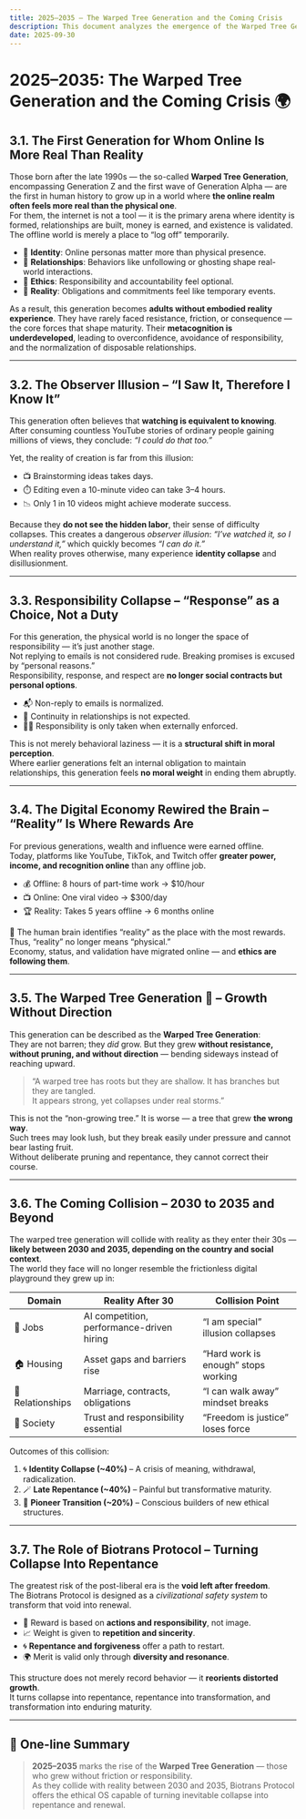 ```yaml
---
title: 2025–2035 – The Warped Tree Generation and the Coming Crisis
description: This document analyzes the emergence of the Warped Tree Generation — a cohort that grew without real resistance or responsibility in an online-first world, leading to distorted development and fragile identities. It explores how this generation will collide with social, economic, and ethical realities between 2030 and 2035, and how the Biotrans Protocol is designed as a civilizational safety system to transform collapse into repentance, repentance into transformation, and transformation into lasting maturity.
date: 2025-09-30
---
```


# 2025–2035: The Warped Tree Generation and the Coming Crisis 🌍

## 3.1. The First Generation for Whom Online Is More Real Than Reality

Those born after the late 1990s — the so-called **Warped Tree Generation**, encompassing Generation Z and the first wave of Generation Alpha — are the first in human history to grow up in a world where **the online realm often feels more real than the physical one**.  
For them, the internet is not a tool — it is the primary arena where identity is formed, relationships are built, money is earned, and existence is validated. The offline world is merely a place to “log off” temporarily.

- 📲 **Identity**: Online personas matter more than physical presence.  
- 💬 **Relationships**: Behaviors like unfollowing or ghosting shape real-world interactions.  
- 🧠 **Ethics**: Responsibility and accountability feel optional.  
- 🪩 **Reality**: Obligations and commitments feel like temporary events.

As a result, this generation becomes **adults without embodied reality experience**. They have rarely faced resistance, friction, or consequence — the core forces that shape maturity. Their **metacognition is underdeveloped**, leading to overconfidence, avoidance of responsibility, and the normalization of disposable relationships.

---

## 3.2. The Observer Illusion – “I Saw It, Therefore I Know It”

This generation often believes that **watching is equivalent to knowing**.  
After consuming countless YouTube stories of ordinary people gaining millions of views, they conclude: *“I could do that too.”*

Yet, the reality of creation is far from this illusion:

- 📺 Brainstorming ideas takes days.  
- ⏱️ Editing even a 10-minute video can take 3–4 hours.  
- 📉 Only 1 in 10 videos might achieve moderate success.

Because they **do not see the hidden labor**, their sense of difficulty collapses. This creates a dangerous *observer illusion*: *“I’ve watched it, so I understand it,”* which quickly becomes *“I can do it.”*  
When reality proves otherwise, many experience **identity collapse** and disillusionment.

---

## 3.3. Responsibility Collapse – “Response” as a Choice, Not a Duty

For this generation, the physical world is no longer the space of responsibility — it’s just another stage.  
Not replying to emails is not considered rude. Breaking promises is excused by “personal reasons.”  
Responsibility, response, and respect are **no longer social contracts but personal options**.

- 📬 Non-reply to emails is normalized.  
- 🪩 Continuity in relationships is not expected.  
- 🧑‍⚖️ Responsibility is only taken when externally enforced.

This is not merely behavioral laziness — it is a **structural shift in moral perception**.  
Where earlier generations felt an internal obligation to maintain relationships, this generation feels **no moral weight** in ending them abruptly.

---

## 3.4. The Digital Economy Rewired the Brain – “Reality” Is Where Rewards Are

For previous generations, wealth and influence were earned offline.  
Today, platforms like YouTube, TikTok, and Twitch offer **greater power, income, and recognition online** than any offline job.

- 💰 Offline: 8 hours of part-time work → $10/hour  
- 📺 Online: One viral video → $300/day  
- 🏆 Reality: Takes 5 years offline → 6 months online

📍 The human brain identifies “reality” as the place with the most rewards.  
Thus, “reality” no longer means “physical.”  
Economy, status, and validation have migrated online — and **ethics are following them**.

---

## 3.5. The Warped Tree Generation 🌳 – Growth Without Direction

This generation can be described as the **Warped Tree Generation**:  
They are not barren; they *did* grow. But they grew **without resistance, without pruning, and without direction** — bending sideways instead of reaching upward.

> “A warped tree has roots but they are shallow. It has branches but they are tangled.  
> It appears strong, yet collapses under real storms.”

This is not the “non-growing tree.” It is worse — a tree that grew **the wrong way**.  
Such trees may look lush, but they break easily under pressure and cannot bear lasting fruit.  
Without deliberate pruning and repentance, they cannot correct their course.

---

## 3.6. The Coming Collision – 2030 to 2035 and Beyond

The warped tree generation will collide with reality as they enter their 30s — **likely between 2030 and 2035, depending on the country and social context**.  
The world they face will no longer resemble the frictionless digital playground they grew up in:

| Domain | Reality After 30 | Collision Point |
|--------|------------------|------------------|
| 💼 Jobs | AI competition, performance-driven hiring | “I am special” illusion collapses |
| 🏠 Housing | Asset gaps and barriers rise | “Hard work is enough” stops working |
| 🤝 Relationships | Marriage, contracts, obligations | “I can walk away” mindset breaks |
| 🧠 Society | Trust and responsibility essential | “Freedom is justice” loses force |

Outcomes of this collision:

1. 🌀 **Identity Collapse (~40%)** – A crisis of meaning, withdrawal, radicalization.  
2. 🪄 **Late Repentance (~40%)** – Painful but transformative maturity.  
3. 🧭 **Pioneer Transition (~20%)** – Conscious builders of new ethical structures.

---

## 3.7. The Role of Biotrans Protocol – Turning Collapse Into Repentance

The greatest risk of the post-liberal era is the **void left after freedom**.  
The Biotrans Protocol is designed as a *civilizational safety system* to transform that void into renewal.

- 🌱 Reward is based on **actions and responsibility**, not image.  
- 📈 Weight is given to **repetition and sincerity**.  
- 🌀 **Repentance and forgiveness** offer a path to restart.  
- 🌍 Merit is valid only through **diversity and resonance**.

This structure does not merely record behavior — it **reorients distorted growth**.  
It turns collapse into repentance, repentance into transformation, and transformation into enduring maturity.

---

## 📜 One-line Summary

> **2025–2035** marks the rise of the **Warped Tree Generation** — those who grew without friction or responsibility.  
> As they collide with reality between 2030 and 2035, Biotrans Protocol offers the ethical OS capable of turning inevitable collapse into repentance and renewal.
